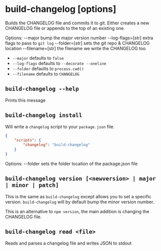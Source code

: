 # build-changelog [options]

Builds the CHANGELOG file and commits it to git. Either creates
  a new CHANGELOG file or appends to the top of an existing one.

Options:
    --major            bump the major version number
    --log-flags=[str]  extra flags to pass to `git log`
    --folder=[str]     sets the git repo & CHANGELOG location
    --filename=[str]   the filename we write the CHANGELOG too

 - `--major` defaults to `false`
 - `--log-flags` defaults to `--decorate --oneline`
 - `--folder` defaults to `process.cwd()`
 - `--filename` defaults to `CHANGELOG`

## `build-changelog --help`

Prints this message

## `build-changelog install`

Will write a `changelog` script to your `package.json` file.

```json
{
    "scripts": {
        "changelog": "build-changelog"
    }
}
```

Options:
    --folder    sets the folder location of the package.json file

## `build-changelog version [<newversion> | major | minor | patch]`

This is the same as `build-changelog` except allows you to set
  a specific version. `build-changelog` will by default bump
  the minor version number.

This is an alternative to `npm version`, the main addition is
  changing the CHANGELOG file.

## `build-changelog read <file>`

Reads and parses a changelog file and writes JSON to stdout
